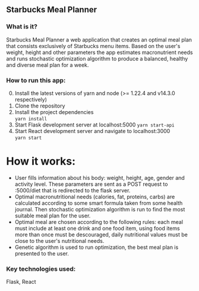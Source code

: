 ## Starbucks Meal Planner

### What is it?
Starbucks Meal Planner a web application that creates an optimal meal plan that consists exclusively of Starbucks menu items. Based on the user's weight, height and other parameters the app estimates macronutrient needs and runs stochastic optimization algorithm to produce a balanced, healthy and diverse meal plan for a week. 

### How to run this app:

0) Install the latest versions of yarn and node (>= 1.22.4 and v14.3.0 respectively) 
1) Clone the repository
2) Install the project dependencies  
`yarn install`
3) Start Flask development server at localhost:5000
`yarn start-api`
4) Start React development server and navigate to localhost:3000  
`yarn start`

# How it works:
- User fills information about his body: weight, height, age, gender and activity level. These parameters are sent as a POST request to :5000/diet that is redirected to the flask server.   
- Optimal macronutritional needs (calories, fat, proteins, carbs) are calculated according to some smart formula taken from some health journal. Then stochastic optimization algorithm is run to find the most suitable meal plan for the user.   
- Optimal meal are chosen according to the following rules: each meal must include at least one drink and one food item, using food items more than once must be descouraged, daily nutritional values must be close to the user's nutritional needs.   
- Genetic algorithm is used to run optimization, the best meal plan is presented to the user.

### Key technologies used:
Flask, React


